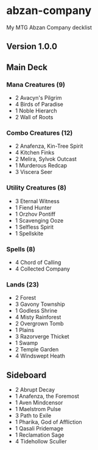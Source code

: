 # abzan-company
My MTG Abzan Company decklist

## Version 1.0.0
## Main Deck
### Mana Creatures (9)
- 2 Avacyn's Pilgrim
- 4 Birds of Paradise
- 1 Noble Hierarch
- 2 Wall of Roots

### Combo Creatures (12)
- 2 Anafenza, Kin-Tree Spirit
- 4 Kitchen Finks
- 2 Melira, Sylvok Outcast
- 1 Murderous Redcap
- 3 Viscera Seer

### Utility Creatures (8)
- 3 Eternal Witness
- 1 Fiend Hunter
- 1 Orzhov Pontiff
- 1 Scavenging Ooze
- 1 Selfless Spirit
- 1 Spellskite

### Spells (8)
- 4 Chord of Calling
- 4 Collected Company

### Lands (23)
- 2 Forest
- 3 Gavony Township
- 1 Godless Shrine
- 4 Misty Rainforest
- 2 Overgrown Tomb
- 1 Plains
- 3 Razorverge Thicket
- 1 Swamp
- 2 Temple Garden
- 4 Windswept Heath

## Sideboard
- 2 Abrupt Decay
- 1 Anafenza, the Foremost
- 1 Aven Mindcensor
- 1 Maelstrom Pulse
- 3 Path to Exile
- 1 Pharika, God of Affliction
- 1 Qasali Pridemage
- 1 Reclamation Sage
- 4 Tidehollow Sculler
